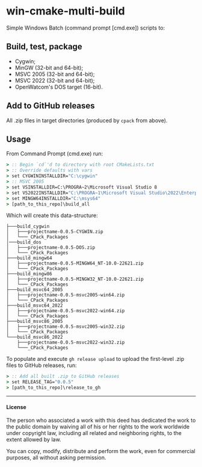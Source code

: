 win-cmake-multi-build
=====================

Simple Windows Batch (command prompt [cmd.exe]) scripts to:

## Build, test, package

  - Cygwin;
  - MinGW (32-bit and 64-bit);
  - MSVC 2005 (32-bit and 64-bit);
  - MSVC 2022 (32-bit and 64-bit);
  - OpenWatcom's DOS target (16-bit).

## Add to GitHub releases

All .zip files in target directories (produced by `cpack` from above).

## Usage

From Command Prompt (cmd.exe) run:
```cmd
> :: Begin `cd`'d to directory with root CMakeLists.txt
> :: Override defaults with vars
> set CYGWININSTALLDIR="C:\cygwin"
> :: MSVC 2005
> set VSINSTALLDIR=C:\PROGRA~2\Microsoft Visual Studio 8
> set VS2022INSTALLDIR="C:\PROGRA~1\Microsoft Visual Studio\2022\Enterprise"
> set MINGW64INSTALLDIR="C:\msys64"
> [path_to_this_repo]\build_all
```

Which will create this data-structure:
```
├───build_cygwin
│   ├───projectname-0.0.5-CYGWIN.zip
│   └───_CPack_Packages
│───build_dos
│   ├───projectname-0.0.5-DOS.zip
│   └───_CPack_Packages
├───build_mingw64
│   ├───projectname-0.0.5-MINGW64_NT-10.0-22621.zip
│   └───_CPack_Packages
├───build_mingw86
│   ├───projectname-0.0.5-MINGW32_NT-10.0-22621.zip
│   └───_CPack_Packages
├───build_msvc64_2005
│   ├───projectname-0.0.5-msvc2005-win64.zip
│   └───_CPack_Packages
├───build_msvc64_2022
│   ├───projectname-0.0.5-msvc2022-win64.zip
│   └───_CPack_Packages
├───build_msvc86_2005
│   ├───projectname-0.0.5-msvc2005-win32.zip
│   └───_CPack_Packages
└───build_msvc86_2022
    ├───projectname-0.0.5-msvc2022-win32.zip
    └───_CPack_Packages
```

To populate and execute `gh release upload` to upload the first-level .zip files to GitHub releases, run:

```cmd
> :: Add all built .zip to GitHub releases
> set RELEASE_TAG="0.0.5"
> [path_to_this_repo]\release_to_gh
```

---

#### License

The person who associated a work with this deed has dedicated the work to the public domain by waiving all of his or her rights to the work worldwide under copyright law, including all related and neighboring rights, to the extent allowed by law.

You can copy, modify, distribute and perform the work, even for commercial purposes, all without asking permission.
